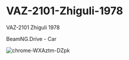 # VAZ-2101-Zhiguli-1978
VAZ-2101 Zhiguli 1978

BeamNG.Drive - Car

![chrome-WXAztm-DZpk](https://github.com/user-attachments/assets/028b2a6b-33ec-4394-b7be-39e5bff3e61a)
